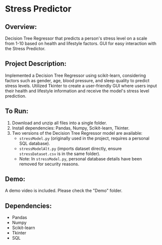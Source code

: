 # Stress Predictor

## Overview:
Decision Tree Regressor that predicts a person's stress level on a scale from 1-10 based on health and lifestyle factors. GUI for easy interaction with the Stress Predictor.

## Project Description:
Implemented a Decision Tree Regressor using scikit-learn, considering factors such as gender, age, blood pressure, and sleep quality to predict stress levels. Utilized Tkinter to create a user-friendly GUI where users input their health and lifestyle information and receive the model's stress level prediction.

## To Run:
1. Download and unzip all files into a single folder.
2. Install dependencies: Pandas, Numpy, Scikit-learn, Tkinter.
3. Two versions of the Decision Tree Regressor model are available:
   - `stressModel.py` (originally used in the project, requires a personal SQL database).
   - `stressModelAlt.py` (imports dataset directly, ensure `stressDataset.csv` is in the same folder).
   - Note: In `stressModel.py`, personal database details have been removed for security reasons.

## Demo:
A demo video is included. Please check the "Demo" folder.

## Dependencies:
- Pandas
- Numpy
- Scikit-learn
- Tkinter
- SQL
